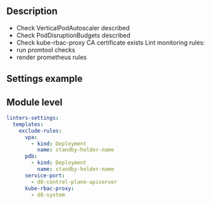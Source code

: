 ## Description

- Check VerticalPodAutoscaler described
- Check PodDisruptionBudgets described
- Check kube-rbac-proxy CA certificate exists
Lint monitoring rules:
- run promtool checks
- render prometheus rules

## Settings example

## Module level

```yaml
linters-settings:
  templates:
    exclude-rules:
      vpa:
        - kind: Deployment
          name: standby-holder-name
      pdb:
        - kind: Deployment
          name: standby-holder-name
      service-port:
        - d8-control-plane-apiserver
      kube-rbac-proxy:
        - d8-system
```
